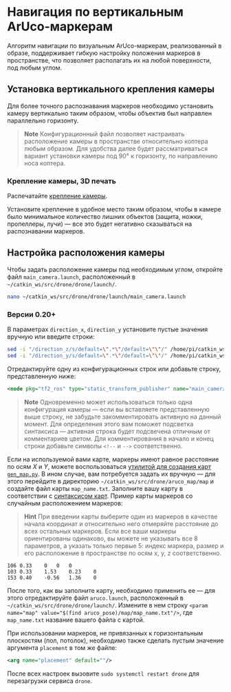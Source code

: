 # Навигация по вертикальным ArUco-маркерам

Алгоритм навигации по визуальным ArUco-маркерам, реализованный в образе, поддерживает гибкую настройку положения маркеров в пространстве, что позволяет располагать их на любой поверхности, под любым углом.

## Установка вертикального крепления камеры

Для более точного распознавания маркеров необходимо установить камеру вертикально таким образом, чтобы объектив был направлен параллельно горизонту.

> **Note** Конфигурационный файл позволяет настраивать расположение камеры в пространстве относительно коптера любым образом. Для удобства далее будет рассматриваться вариант установки камеры под 90° к горизонту, по направлению носа коптера.

### Крепление камеры, 3D печать

Распечатайте [крепление камеры](models.md).

Установите крепление в удобное место таким образом, чтобы в камере было минимальное количество лишних объектов (защита, ножки, пропеллеры, лучи) — все это будет негативно сказываться на распознавании маркеров.

## Настройка расположения камеры

Чтобы задать расположение камеры под необходимым углом, откройте файл `main_camera.launch`, расположенный в `~/catkin_ws/src/drone/drone/launch/`.

```bash
nano ~/catkin_ws/src/drone/drone/launch/main_camera.launch
```

### Версии 0.20+

В параметрах `direction_x`, `direction_y` установите пустые значения вручную или введите строки:

```bash
sed -i "/direction_z/s/default=\".*\"/default=\"\"/" /home/pi/catkin_ws/src/drone/drone/launch/main_camera.launch
sed -i "/direction_y/s/default=\".*\"/default=\"\"/" /home/pi/catkin_ws/src/drone/drone/launch/main_camera.launch
```

Отредактируйте одну из конфигурационных строк или добавьте строку, представленную ниже:

```xml
<node pkg="tf2_ros" type="static_transform_publisher" name="main_camera_frame" args="0.05 0 0.05 -1.5707963 0 -1.5707963 base_link main_camera_optical"/>
```

> **Note** Одновременно может использоваться только одна конфигурация камеры — если вы вставляете представленную выше строку, не забудьте закомментировать активную на данный момент. Для определения этого вам поможет подсветка синтаксиса — активная строка будет подсвечена отличным от комментариев цветом. Для комментирования в начало и конец строки добавьте символы `<!--` и `-->` соответственно.

Если на используемой вами карте, маркеры имеют равное расстояние по осям *X* и *Y*, можете воспользоваться [утилитой для создания карт `gen_map.py`](aruco_map.md#настройка-карты-маркеров). В ином случае, вам потребуется задать их вручную — для этого перейдите в директорию `~/catkin_ws/src/drone/aruco_map/map` и создайте файл карты `map_name.txt`. Заполните вашу карту в соответствии с [синтаксисом карт](aruco_map.md#настройка-карты-маркеров). Пример карты маркеров со случайным расположением маркеров:

> **Hint** При введении карты выберите один из маркеров в качестве начала координат и относительно него отмеряйте расстояние до всех остальных маркеров. Если все ваши маркеры ориентированы одинаково, вы можете не указывать все 8 параметров, а указать только первые 5: индекс маркера, размер и его расположение в пространстве по осям x, y, z соответственно.

```
106 0.33    0   0   0
103 0.33    1.53    0.23    0
153 0.40    -0.56   1.36    0
```

После того, как вы заполните карту, необходимо применить ее — для этого отредактируйте файл `aruco.launch`, расположенный в `~/catkin_ws/src/drone/drone/launch/`. Измените в нем строку `<param name="map" value="$(find aruco_pose)/map/map_name.txt"/>`, где `map_name.txt` название вашего файла с картой.

При использовании маркеров, не привязанных к горизонтальным плоскостям (пол, потолок), необходимо также сделать пустым значение аргумента `placement` в том же файле:

```xml
<arg name="placement" default=""/>
```

После всех настроек вызовите `sudo systemctl restart drone` для перезагрузки сервиса `drone`.
